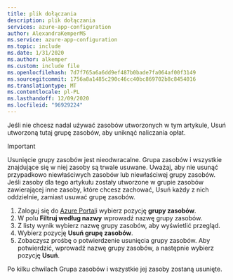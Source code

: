 ```yaml
---
title: plik dołączania
description: plik dołączania
services: azure-app-configuration
author: AlexandraKemperMS
ms.service: azure-app-configuration
ms.topic: include
ms.date: 1/31/2020
ms.author: alkemper
ms.custom: include file
ms.openlocfilehash: 7d7f765a6a6dd9ef487b0bade7fa064af00f3149
ms.sourcegitcommit: 1756a8a1485c290c46cc40bc869702b8c8454016
ms.translationtype: MT
ms.contentlocale: pl-PL
ms.lasthandoff: 12/09/2020
ms.locfileid: "96929224"
---
```

Jeśli nie chcesz nadal używać zasobów utworzonych w tym artykule, Usuń utworzoną tutaj grupę zasobów, aby uniknąć naliczania opłat.

> [!IMPORTANT]
> Usunięcie grupy zasobów jest nieodwracalne. Grupa zasobów i wszystkie znajdujące się w niej zasoby są trwale usuwane. Uważaj, aby nie usunąć przypadkowo niewłaściwych zasobów lub niewłaściwej grupy zasobów. Jeśli zasoby dla tego artykułu zostały utworzone w grupie zasobów zawierającej inne zasoby, które chcesz zachować, Usuń każdy z nich oddzielnie, zamiast usuwać grupę zasobów.

1. Zaloguj się do [Azure Portal](https://portal.azure.com)i wybierz pozycję **grupy zasobów**.
1. W polu **Filtruj według nazwy** wprowadź nazwę grupy zasobów. 
1. Z listy wynik wybierz nazwę grupy zasobów, aby wyświetlić przegląd.
1. Wybierz pozycję **Usuń grupę zasobów**.
1. Zobaczysz prośbę o potwierdzenie usunięcia grupy zasobów. Aby potwierdzić, wprowadź nazwę grupy zasobów, a następnie wybierz pozycję **Usuń**.

Po kilku chwilach Grupa zasobów i wszystkie jej zasoby zostaną usunięte.
